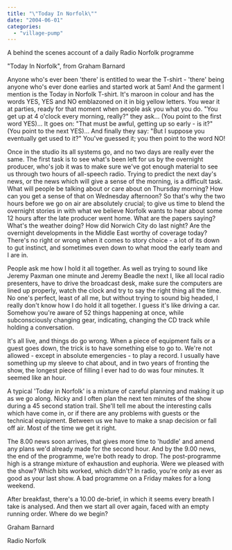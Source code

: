 ```yaml
---
title: "\"Today In Norfolk\""
date: "2004-06-01"
categories: 
  - "village-pump"
---
```


A behind the scenes account of a daily Radio Norfolk programme

"Today In Norfolk", from Graham Barnard

Anyone who's ever been 'there' is entitled to wear the T-shirt - 'there' being anyone who's ever done earlies and started work at 5am! And the garment I mention is the Today in Norfolk T-shirt. It's maroon in colour and has the words YES, YES and NO emblazoned on it in big yellow letters. You wear it at parties, ready for that moment when people ask you what you do. "You get up at 4 o'clock every morning, really?" they ask... (You point to the first word YES)... It goes on: "That must be awful, getting up so early - is it?" (You point to the next YES)... And finally they say: "But I suppose you eventually get used to it?" You've guessed it; you then point to the word NO!

Once in the studio its all systems go, and no two days are really ever the same. The first task is to see what's been left for us by the overnight producer, who's job it was to make sure we've got enough material to see us through two hours of all-speech radio. Trying to predict the next day's news, or the news which will give a sense of the morning, is a difficult task. What will people be talking about or care about on Thursday morning? How can you get a sense of that on Wednesday afternoon? So that's why the two hours before we go on air are absolutely crucial; to give us time to blend the overnight stories in with what we believe Norfolk wants to hear about some 12 hours after the late producer went home. What are the papers saying? What's the weather doing? How did Norwich City do last night? Are the overnight developments in the Middle East worthy of coverage today? There's no right or wrong when it comes to story choice - a lot of its down to gut instinct, and sometimes even down to what mood the early team and I are in.

People ask me how I hold it all together. As well as trying to sound like Jeremy Paxman one minute and Jeremy Beadle the next I, like all local radio presenters, have to drive the broadcast desk, make sure the computers are lined up properly, watch the clock and try to say the right thing all the time. No one's perfect, least of all me, but without trying to sound big headed, I really don't know how I do hold it all together. I guess it's like driving a car. Somehow you're aware of 52 things happening at once, while subconsciously changing gear, indicating, changing the CD track while holding a conversation.

It's all live, and things do go wrong. When a piece of equipment fails or a guest goes down, the trick is to have something else to go to. We're not allowed - except in absolute emergencies - to play a record. I usually have something up my sleeve to chat about, and in two years of fronting the show, the longest piece of filling I ever had to do was four minutes. It seemed like an hour.

A typical 'Today in Norfolk' is a mixture of careful planning and making it up as we go along. Nicky and I often plan the next ten minutes of the show during a 45 second station trail. She'll tell me about the interesting calls which have come in, or if there are any problems with guests or the technical equipment. Between us we have to make a snap decision or fall off air. Most of the time we get it right.

The 8.00 news soon arrives, that gives more time to 'huddle' and amend any plans we'd already made for the second hour. And by the 9.00 news, the end of the programme, we're both ready to drop. The post-programme high is a strange mixture of exhaustion and euphoria. Were we pleased with the show? Which bits worked, which didn't? In radio, you're only as ever as good as your last show. A bad programme on a Friday makes for a long weekend.

After breakfast, there's a 10.00 de-brief, in which it seems every breath I take is analysed. And then we start all over again, faced with an empty running order. Where do we begin?

Graham Barnard

Radio Norfolk
